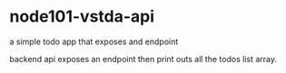 # node101-vstda-api
a simple todo app that exposes and endpoint

backend api exposes an endpoint
then print outs all the todos list array.
